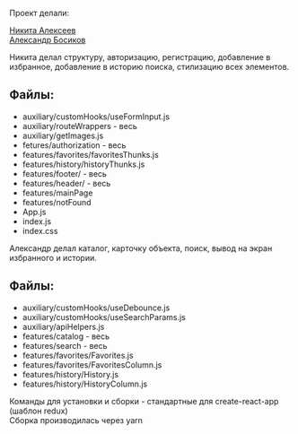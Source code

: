Проект делали:

[Никита Алексеев](https://github.com/Nik-Ark)  
[Александр Босиков](https://github.com/ArtificialMan3000)

Никита делал структуру, авторизацию, регистрацию, добавление в избранное, добавление в историю поиска, стилизацию всех элементов.

## Файлы:

-   auxiliary/customHooks/useFormInput.js
-   auxiliary/routeWrappers - весь
-   auxiliary/getImages.js
-   fetures/authorization - весь
-   features/favorites/favoritesThunks.js
-   features/history/historyThunks.js
-   features/footer/ - весь
-   features/header/ - весь
-   features/mainPage
-   features/notFound
-   App.js
-   index.js
-   index.css

Александр делал каталог, карточку объекта, поиск, вывод на экран избранного и истории.

## Файлы:

-   auxiliary/customHooks/useDebounce.js
-   auxiliary/customHooks/useSearchParams.js
-   auxiliary/apiHelpers.js
-   features/catalog - весь
-   features/search - весь
-   features/favorites/Favorites.js
-   features/favorites/FavoritesColumn.js
-   features/history/History.js
-   features/history/HistoryColumn.js

Команды для установки и сборки - стандартные для create-react-app (шаблон redux)  
Сборка производилась через yarn
